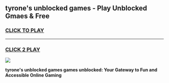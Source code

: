 
## tyrone's unblocked games - Play Unblocked Gmaes & Free
<h3>
<a href="https://news.freeplayer.one?title=tyrone's_unblocked_games&ref=16F">CLICK TO PLAY</a></h3>
<hr>

<h3>
<a href="https://news.freeplayer.one?title=tyrone's_unblocked_games&ref=16F">CLICK 2 PLAY</a>
  
</h3>

<a href="https://news.freeplayer.one?title=tyrone's_unblocked_games&ref=16F/"><img src="https://clearcache.store/games.png"></a>


**tyrone's unblocked games games unblocked: Your Gateway to Fun and Accessible Online Gaming**
